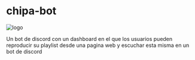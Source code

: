 # chipa-bot

![logo](https://i.imgur.com/0KvOXjK.png)

Un bot de discord con un dashboard en el que los usuarios pueden reproducir su playlist desde una pagina web y escuchar esta misma en un bot de discord
